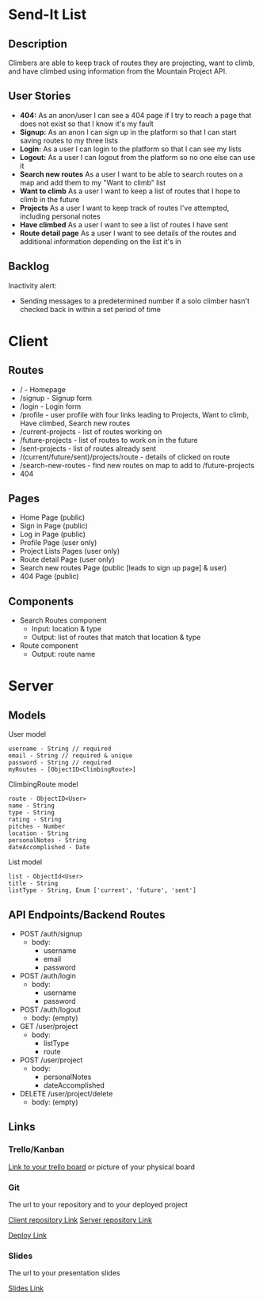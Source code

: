 # Send-It List

## Description

Climbers are able to keep track of routes they are projecting, want to climb, and have climbed using information from the Mountain Project API.

## User Stories

-  **404:** As an anon/user I can see a 404 page if I try to reach a page that does not exist so that I know it's my fault
-  **Signup:** As an anon I can sign up in the platform so that I can start saving routes to my three lists
-  **Login:** As a user I can login to the platform so that I can see my lists
-  **Logout:** As a user I can logout from the platform so no one else can use it
-  **Search new routes** As a user I want to be able to search routes on a map and add them to my "Want to climb" list
-  **Want to climb** As a user I want to keep a list of routes that I hope to climb in the future
-  **Projects** As a user I want to keep track of routes I've attempted, including personal notes
-  **Have climbed** As a user I want to see a list of routes I have sent
-  **Route detail page** As a user I want to see details of the routes and additional information depending on the list it's in

## Backlog

Inactivity alert:
- Sending messages to a predetermined number if a solo climber hasn't checked back in within a set period of time
  
# Client

## Routes

- / - Homepage
- /signup - Signup form
- /login - Login form
- /profile - user profile with four links leading to Projects, Want to climb, Have climbed, Search new routes
- /current-projects - list of routes working on
- /future-projects - list of routes to work on in the future
- /sent-projects - list of routes already sent
- /(current/future/sent)/projects/route - details of clicked on route
- /search-new-routes - find new routes on map to add to /future-projects
- 404

## Pages

- Home Page (public)
- Sign in Page (public)
- Log in Page (public)
- Profile Page (user only)
- Project Lists Pages (user only)
- Route detail Page (user only)
- Search new routes Page (public [leads to sign up page] & user)
- 404 Page (public)

## Components

- Search Routes component
  - Input: location & type
  - Output: list of routes that match that location & type
- Route component
  - Output: route name  

# Server

## Models

User model

```
username - String // required
email - String // required & unique
password - String // required
myRoutes - [ObjectID<ClimbingRoute>]
```

ClimbingRoute model

```
route - ObjectID<User>
name - String
type - String
rating - String
pitches - Number
location - String
personalNotes - String
dateAccomplished - Date

```

List model

```
list - ObjectId<User>
title - String
listType - String, Enum ['current', 'future', 'sent']
```

## API Endpoints/Backend Routes

- POST /auth/signup
  - body:
    - username
    - email
    - password
- POST /auth/login
  - body:
    - username
    - password
- POST /auth/logout
  - body: (empty)
- GET /user/project
  - body:
    - listType
    - route
- POST /user/project
  - body:
    - personalNotes
    - dateAccomplished
- DELETE /user/project/delete
  - body: (empty)
  

## Links

### Trello/Kanban

[Link to your trello board](https://trello.com) or picture of your physical board

### Git

The url to your repository and to your deployed project

[Client repository Link](http://github.com)
[Server repository Link](http://github.com)

[Deploy Link](http://heroku.com)

### Slides

The url to your presentation slides

[Slides Link](http://slides.com)
